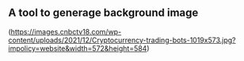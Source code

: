 ## A tool to generage background image

(https://images.cnbctv18.com/wp-content/uploads/2021/12/Cryptocurrency-trading-bots-1019x573.jpg?impolicy=website&width=572&height=584)

